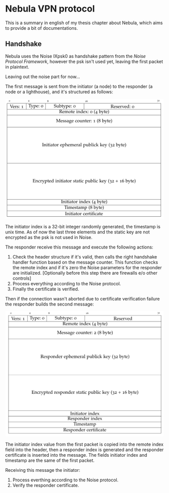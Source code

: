 # Nebula VPN protocol

This is a summary in english of my thesis chapter about Nebula, which aims to provide a bit of documentations.

## Handshake

Nebula uses the Noise IXpsk0 as handshake pattern from the *Noise Protocol Framework*, however the psk isn't used yet, leaving the first packet in plaintext.

Leaving out the noise part for now...

The first message is sent from the initiator (a node) to the responder (a node or a lighthouse), and it's structured as follows:

![image info](nebulafirstpacket.png)

The initiator index is a 32-bit integer randomly generated, the timestamp is unix time.
As of now the last three elements and the static key are not encrypted as the psk is not used in Noise.

The responder receive this message and execute the following actions:
1. Check the header structure if it's valid, then calls the right handshake handler function based on the message counter. This function checks the remote index and if it's zero the Noise parameters for the responder are initialized. [Optionally before this step there are firewalls e/o other controls]
1. Process everything according to the Noise protocol.
1. Finally the certificate is verified.    

Then if the connection wasn't aborted due to certificate verification failure the responder builds the second message:

![image info](nebulasecondpacket.png)

The initiator index value from the first packet is copied into the remote index field into the header, then a responder index is generated and the responder certificate is inserted into the message.
The fields initiator index and timestamp are the same of the first packet.

Receiving this message the initiator:
1. Process everthing according to the Noise protocol.
1. Verify the responder certificate.
